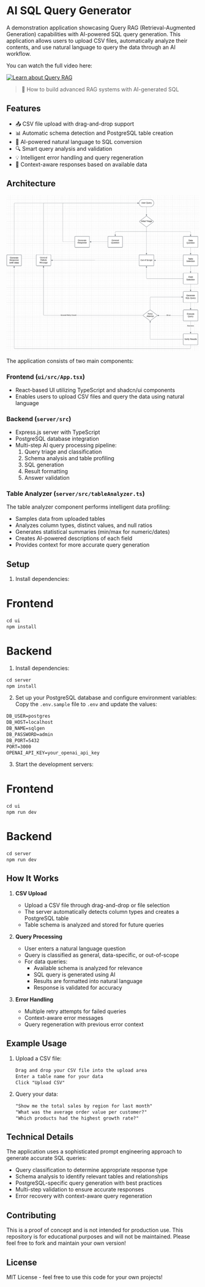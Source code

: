 # AI SQL Query Generator

A demonstration application showcasing Query RAG (Retrieval-Augmented Generation) capabilities with AI-powered SQL query generation. This application allows users to upload CSV files, automatically analyze their contents, and use natural language to query the data through an AI workflow.

You can watch the full video here:

[![Learn about Query RAG](https://img.youtube.com/vi/5LIfSpr3GDM/0.jpg)](https://youtu.be/5LIfSpr3GDM)
> 🎥 How to build advanced RAG systems with AI-generated SQL

## Features

- 📤 CSV file upload with drag-and-drop support
- 📊 Automatic schema detection and PostgreSQL table creation
- 🤖 AI-powered natural language to SQL conversion
- 🔍 Smart query analysis and validation
- 💡 Intelligent error handling and query regeneration
- 🎯 Context-aware responses based on available data

## Architecture

![AI SQL Query Generator Architecture](./architecture.png)

The application consists of two main components:

### Frontend (`ui/src/App.tsx`)
- React-based UI utilizing TypeScript and shadcn/ui components
- Enables users to upload CSV files and query the data using natural language

### Backend (`server/src`)
- Express.js server with TypeScript
- PostgreSQL database integration
- Multi-step AI query processing pipeline:
  1. Query triage and classification
  2. Schema analysis and table profiling
  3. SQL generation
  4. Result formatting
  5. Answer validation

### Table Analyzer (`server/src/tableAnalyzer.ts`)
The table analyzer component performs intelligent data profiling:
- Samples data from uploaded tables
- Analyzes column types, distinct values, and null ratios
- Generates statistical summaries (min/max for numeric/dates)
- Creates AI-powered descriptions of each field
- Provides context for more accurate query generation

## Setup

1. Install dependencies:

# Frontend
```
cd ui
npm install
```

# Backend
1. Install dependencies:
```
cd server
npm install
```

2. Set up your PostgreSQL database and configure environment variables:
   Copy the `.env.sample` file to `.env` and update the values:

```env
DB_USER=postgres
DB_HOST=localhost
DB_NAME=sqlgen
DB_PASSWORD=admin
DB_PORT=5432
PORT=3000
OPENAI_API_KEY=your_openai_api_key
```

3. Start the development servers:

# Frontend
```
cd ui
npm run dev
```

# Backend
```
cd server
npm run dev
```

## How It Works

1. **CSV Upload**
   - Upload a CSV file through drag-and-drop or file selection
   - The server automatically detects column types and creates a PostgreSQL table
   - Table schema is analyzed and stored for future queries

2. **Query Processing**
   - User enters a natural language question
   - Query is classified as general, data-specific, or out-of-scope
   - For data queries:
     - Available schema is analyzed for relevance
     - SQL query is generated using AI
     - Results are formatted into natural language
     - Response is validated for accuracy

3. **Error Handling**
   - Multiple retry attempts for failed queries
   - Context-aware error messages
   - Query regeneration with previous error context

## Example Usage

1. Upload a CSV file:
   ```
   Drag and drop your CSV file into the upload area
   Enter a table name for your data
   Click "Upload CSV"
   ```

2. Query your data:
   ```
   "Show me the total sales by region for last month"
   "What was the average order value per customer?"
   "Which products had the highest growth rate?"
   ```

## Technical Details

The application uses a sophisticated prompt engineering approach to generate accurate SQL queries:

- Query classification to determine appropriate response type
- Schema analysis to identify relevant tables and relationships
- PostgreSQL-specific query generation with best practices
- Multi-step validation to ensure accurate responses
- Error recovery with context-aware query regeneration

## Contributing

This is a proof of concept and is not intended for production use. This repository is for educational purposes and will not be maintained. Please feel free to fork and maintain your own version!

## License

MIT License - feel free to use this code for your own projects!
